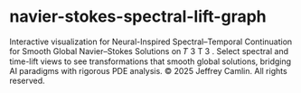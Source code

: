 # navier-stokes-spectral-lift-graph
Interactive visualization for Neural-Inspired Spectral–Temporal Continuation for Smooth Global Navier–Stokes Solutions on  𝑇 3 T  3  . Select spectral and time-lift views to see transformations that smooth global solutions, bridging AI paradigms with rigorous PDE analysis. © 2025 Jeffrey Camlin. All rights reserved.
